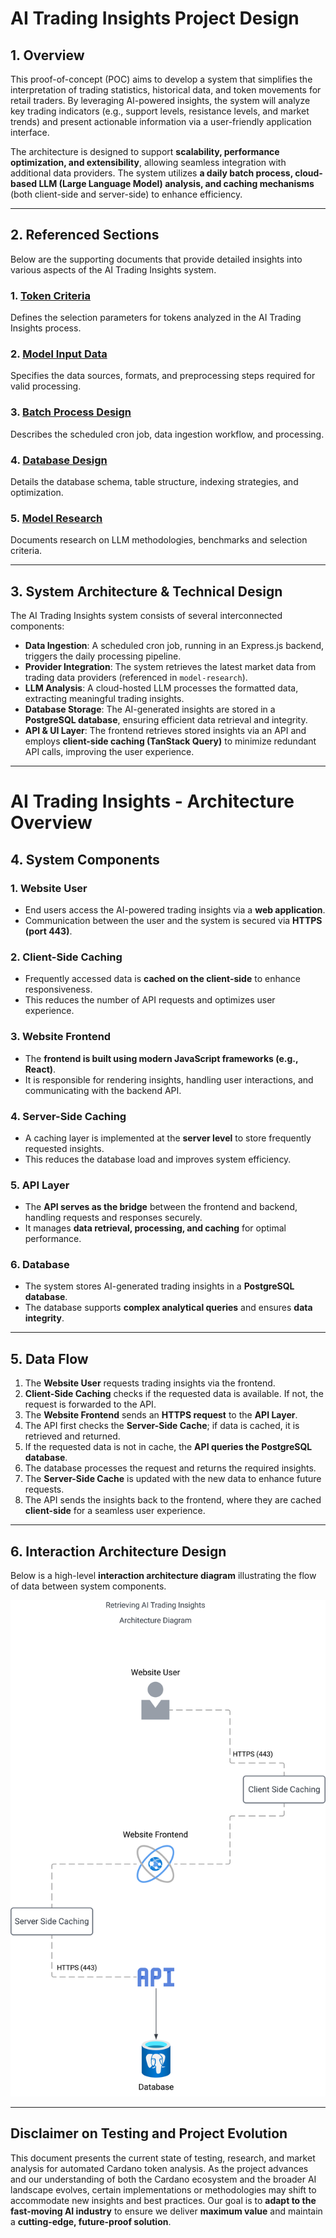 # AI Trading Insights Project Design

## 1. Overview

This proof-of-concept (POC) aims to develop a system that simplifies the interpretation of trading statistics, historical data, and token movements for retail traders. By leveraging AI-powered insights, the system will analyze key trading indicators (e.g., support levels, resistance levels, and market trends) and present actionable information via a user-friendly application interface.

The architecture is designed to support **scalability, performance optimization, and extensibility**, allowing seamless integration with additional data providers. The system utilizes **a daily batch process, cloud-based LLM (Large Language Model) analysis, and caching mechanisms** (both client-side and server-side) to enhance efficiency.

---

## 2. Referenced Sections

Below are the supporting documents that provide detailed insights into various aspects of the AI Trading Insights system.

### 1. [Token Criteria](./token-criteria.md)

Defines the selection parameters for tokens analyzed in the AI Trading Insights process.

### 2. [Model Input Data](./model-input-data.md)

Specifies the data sources, formats, and preprocessing steps required for valid processing.

### 3. [Batch Process Design](./batch-process-design.md)

Describes the scheduled cron job, data ingestion workflow, and processing.

### 4. [Database Design](./database-design.md)

Details the database schema, table structure, indexing strategies, and optimization.

### 5. [Model Research](./model-research.md)

Documents research on LLM methodologies, benchmarks and selection criteria.

---

## 3. System Architecture & Technical Design

The AI Trading Insights system consists of several interconnected components:

- **Data Ingestion**: A scheduled cron job, running in an Express.js backend, triggers the daily processing pipeline.
- **Provider Integration**: The system retrieves the latest market data from trading data providers (referenced in `model-research`).
- **LLM Analysis**: A cloud-hosted LLM processes the formatted data, extracting meaningful trading insights.
- **Database Storage**: The AI-generated insights are stored in a **PostgreSQL database**, ensuring efficient data retrieval and integrity.
- **API & UI Layer**: The frontend retrieves stored insights via an API and employs **client-side caching (TanStack Query)** to minimize redundant API calls, improving the user experience.

---

# AI Trading Insights - Architecture Overview

## 4. System Components

### 1. **Website User**

- End users access the AI-powered trading insights via a **web application**.
- Communication between the user and the system is secured via **HTTPS (port 443)**.

### 2. **Client-Side Caching**

- Frequently accessed data is **cached on the client-side** to enhance responsiveness.
- This reduces the number of API requests and optimizes user experience.

### 3. **Website Frontend**

- The **frontend is built using modern JavaScript frameworks (e.g., React)**.
- It is responsible for rendering insights, handling user interactions, and communicating with the backend API.

### 4. **Server-Side Caching**

- A caching layer is implemented at the **server level** to store frequently requested insights.
- This reduces the database load and improves system efficiency.

### 5. **API Layer**

- The **API serves as the bridge** between the frontend and backend, handling requests and responses securely.
- It manages **data retrieval, processing, and caching** for optimal performance.

### 6. **Database**

- The system stores AI-generated trading insights in a **PostgreSQL database**.
- The database supports **complex analytical queries** and ensures **data integrity**.

---

## 5. Data Flow

1. The **Website User** requests trading insights via the frontend.
2. **Client-Side Caching** checks if the requested data is available. If not, the request is forwarded to the API.
3. The **Website Frontend** sends an **HTTPS request** to the **API Layer**.
4. The API first checks the **Server-Side Cache**; if data is cached, it is retrieved and returned.
5. If the requested data is not in cache, the **API queries the PostgreSQL database**.
6. The database processes the request and returns the required insights.
7. The **Server-Side Cache** is updated with the new data to enhance future requests.
8. The API sends the insights back to the frontend, where they are cached **client-side** for a seamless user experience.

---

## 6. Interaction Architecture Design

Below is a high-level **interaction architecture diagram** illustrating the flow of data between system components.

![Interaction Architecture Design](images/ai-trading-insights-interaction-architecture-design.svg)

---

## **Disclaimer on Testing and Project Evolution**

This document presents the current state of testing, research, and market analysis for automated Cardano token analysis. As the project advances and our understanding of both the Cardano ecosystem and the broader AI landscape evolves, certain implementations or methodologies may shift to accommodate new insights and best practices. Our goal is to **adapt to the fast-moving AI industry** to ensure we deliver **maximum value** and maintain a **cutting-edge, future-proof solution**.
